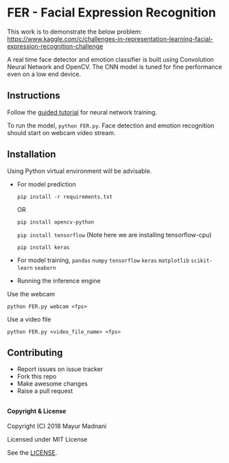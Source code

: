 # FER - Facial Expression Recognition

This work is to demonstrate the below problem: 
https://www.kaggle.com/c/challenges-in-representation-learning-facial-expression-recognition-challenge

A real time face detector and emotion classifier is built using Convolution Neural Network and OpenCV.
The CNN model is tuned for fine performance even on a low end device.

## Instructions
Follow the [guided tutorial](FER_CNN.ipynb) for neural network training.

To run the model, `python FER.py`. Face detection and emotion recognition should start on webcam video stream.

## Installation
Using Python virtual environment will be advisable.
* For model prediction

    `pip install -r requirements.txt`
    
    OR
    
    `pip install opencv-python`
    
    `pip install tensorflow` (Note here we are installing tensorflow-cpu)
    
    `pip install keras`
    
* For model training,
    `pandas` `numpy` `tensorflow` `keras` `matplotlib` `scikit-learn` `seaborn`
    
* Running the inference engine

Use the webcam

`python FER.py webcam <fps>`

Use a video file

`python FER.py <video_file_name> <fps>`

## Contributing
* Report issues on issue tracker
* Fork this repo
* Make awesome changes
* Raise a pull request

##
#### Copyright & License

Copyright (C) 2018  Mayur Madnani

Licensed under MIT License

See the [LICENSE](LICENSE).